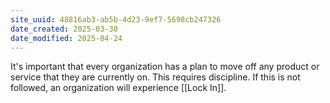 ```yaml
---
site_uuid: 48816ab3-ab5b-4d23-9ef7-5698cb247326
date_created: 2025-03-30
date_modified: 2025-04-24
---
```



It's important that every organization has a plan to move off any product or service that they are currently on.  This requires discipline. If this is not followed, an organization will experience [[Lock In]]. 

